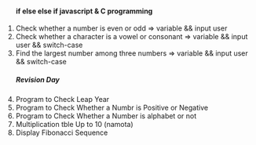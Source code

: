 <ol>
<h4>if else else if javascript  & C programming </h4>
<li>Check whether a number is even or odd => variable && input user </li>
<li>Check whether a character is a vowel or consonant => variable && input user && switch-case </li>
<li>Find the largest number among three numbers =>  variable && input user && switch-case</li>
<h5>Revision Day </h5>
<li>Program to Check Leap Year </li>
<li>Program to Check Whether a Numbr is Positive or Negative</li>
<li>Program to Check Whether a Number is alphabet or not</li>
<li>Multiplication tble Up to 10 (namota)</li>
<li>Display Fibonacci Sequence</li>







</ol>
